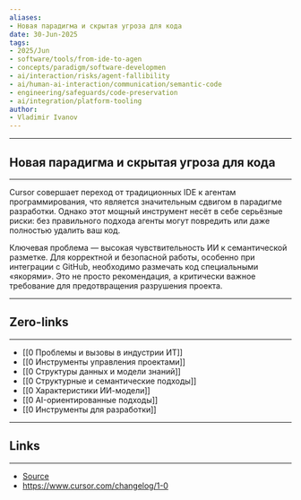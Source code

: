 ```yaml
---
aliases: 
- Новая парадигма и скрытая угроза для кода 
date: 30-Jun-2025
tags:
- 2025/Jun
- software/tools/from-ide-to-agen
- concepts/paradigm/software-developmen
- ai/interaction/risks/agent-fallibility
- ai/human-ai-interaction/communication/semantic-code
- engineering/safeguards/code-preservation
- ai/integration/platform-tooling
author:
- Vladimir Ivanov
---
```

-----
##  Новая парадигма и скрытая угроза для кода 
-----
Cursor совершает переход от традиционных IDE к агентам программирования, что является значительным сдвигом в парадигме разработки. Однако этот мощный инструмент несёт в себе серьёзные риски: без правильного подхода агенты могут повредить или даже полностью удалить ваш код.

Ключевая проблема — высокая чувствительность ИИ к семантической разметке. Для корректной и безопасной работы, особенно при интеграции с GitHub, необходимо размечать код специальными «якорями». Это не просто рекомендация, а критически важное требование для предотвращения разрушения проекта.

---
## Zero-links
---
- [[0 Проблемы и вызовы в индустрии ИТ]]
- [[0 Инструменты управления проектами]]
- [[0 Структуры данных и модели знаний]]
- [[0 Структурные и семантические подходы]]
- [[0 Характеристики ИИ-модели]]
- [[0 AI-ориентированные подходы]]
- [[0 Инструменты для разработки]]

---
## Links
---
- [Source](https://t.me/turboproject/1729)
- https://www.cursor.com/changelog/1-0